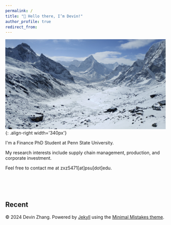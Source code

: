 ```yaml
---
permalink: /
title: "👋 Hello there, I’m Devin!"
author_profile: true
redirect_from: 
---
```


![mountains](/images/mountain.png){: .align-right width='340px'}

I'm a Finance PhD Student at Penn State University. 

My research interests include supply chain management, production, and corporate investment. 

Feel free to contact me at zxz5471[at]psu[dot]edu.


<br><br><br>





Recent
------
© 2024 Devin Zhang. Powered by [Jekyll](https://jekyllrb.com/) using the [Minimal Mistakes theme](https://mmistakes.github.io/minimal-mistakes/docs/configuration/).
